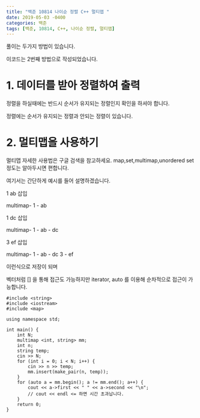 ```yaml
---
title: "백준 10814 나이순 정렬 C++ 멀티맵 "
date: 2019-05-03 -0400
categories: 백준
tags: [백준, 10814, C++, 나이순 정렬, 멀티맵]
---
```


풀이는 두가지 방법이 있습니다. 

이코드는 2번째 방법으로 작성되었습니다. 


# 1. 데이터를 받아 정렬하여 출력

정렬을 하실때에는 반드시 순서가 유지되는 정렬인지 확인을 하셔야 합니다. 

정렬에는 순서가 유지되는 정렬과 안되는 정렬이 있습니다. 

# 2. 멀티맵을 사용하기

멀티맵 자세한 사용법은 구글 검색을 참고하세요. map,set,multimap,unordered set 정도는 알아두시면 편합니다.

여기서는 간단하게 예시를 들어 설명하겠습니다. 


1 ab 삽입

multimap-
1 - ab

1 dc 삽입

multimap-
1 - ab - dc

3 ef 삽입

multimap-
1 - ab - dc
3 - ef

이런식으로 저장이 되며

벡터처럼 [] 을 통해 접근도 가능하지만
iterator, auto 를 이용해 순차적으로 접근이 가능합니다.


```
#include <string>
#include <iostream>
#include <map>

using namespace std;

int main() {
	int N;
	multimap <int, string> mm;
	int n;
	string temp;
	cin >> N;
	for (int i = 0; i < N; i++) {
		cin >> n >> temp; 
		mm.insert(make_pair(n, temp));
	}
	for (auto a = mm.begin(); a != mm.end(); a++) {
		cout << a->first << " " << a->second << "\n";
		// cout << endl <= 하면 시간 초과납니다. 
	}
	return 0; 
}
```
